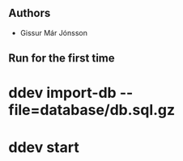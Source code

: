 ## Authors
- Gissur Már Jónsson


## Run for the first time
# ddev import-db --file=database/db.sql.gz
# ddev start
